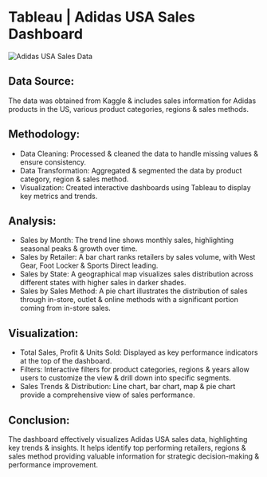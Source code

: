 # Tableau | Adidas USA Sales Dashboard

![Adidas USA Sales Data](https://github.com/user-attachments/assets/6f8c50b5-5e6c-4311-b585-14f118c54034)

## Data Source:
The data was obtained from Kaggle & includes sales information for Adidas products in the US, various product categories, regions & sales methods.

## Methodology:
- Data Cleaning: Processed & cleaned the data to handle missing values & ensure consistency.
- Data Transformation: Aggregated & segmented the data by product category, region & sales method.
- Visualization: Created interactive dashboards using Tableau to display key metrics and trends.

## Analysis:
- Sales by Month: The trend line shows monthly sales, highlighting seasonal peaks & growth over time.
- Sales by Retailer: A bar chart ranks retailers by sales volume, with West Gear, Foot Locker & Sports Direct leading.
- Sales by State: A geographical map visualizes sales distribution across different states with higher sales in darker shades.
- Sales by Sales Method: A pie chart illustrates the distribution of sales through in-store, outlet & online methods with a significant portion coming from in-store sales.

## Visualization:
- Total Sales, Profit & Units Sold: Displayed as key performance indicators at the top of the dashboard.
- Filters: Interactive filters for product categories, regions & years allow users to customize the view & drill down into specific segments.
- Sales Trends & Distribution: Line chart, bar chart, map & pie chart provide a comprehensive view of sales performance.

## Conclusion:
The dashboard effectively visualizes Adidas USA sales data, highlighting key trends & insights. It helps identify top performing retailers, regions & sales method providing valuable information for strategic decision-making & performance improvement.


